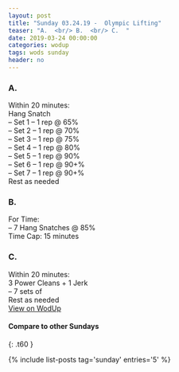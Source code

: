 ```yaml
---
layout: post
title: "Sunday 03.24.19 -  Olympic Lifting"
teaser: "A.  <br/> B.  <br/> C.  "
date: 2019-03-24 00:00:00
categories: wodup
tags: wods sunday
header: no
---
```



<h3>A.  </h3>
Within 20 minutes:<br/>
Hang Snatch<br/>– Set 1 – 1 rep  @ 65%<br/>– Set 2 – 1 rep  @ 70%<br/>– Set 3 – 1 rep  @ 75%<br/>– Set 4 – 1 rep  @ 80%<br/>– Set 5 – 1 rep  @ 90%<br/>– Set 6 – 1 rep  @ 90+%<br/>– Set 7 – 1 rep  @ 90+%<br/>Rest as needed<br/>
<h3>B.  </h3>
For Time:<br/>– 7 Hang Snatches @ 85%<br/>Time Cap: 15 minutes<br/>
<h3>C.  </h3>
Within 20 minutes:<br/>
3 Power Cleans + 1 Jerk<br/>– 7 sets of <br/>Rest as needed<br/>
<a href="https://www.wodup.com/gyms/asphodel/wods/14558" target="blank">View on WodUp</a>


#### Compare to other Sundays
{: .t60 }

{% include list-posts tag='sunday' entries='5' %}